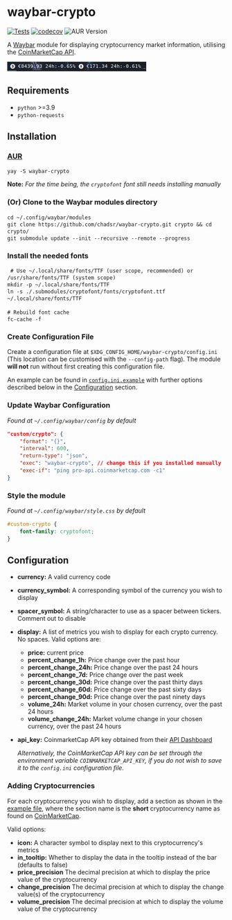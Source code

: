 # waybar-crypto

[![Tests](https://github.com/chadsr/waybar-crypto/actions/workflows/test.yml/badge.svg)](https://github.com/chadsr/waybar-crypto/actions/workflows/test.yml)
[![codecov](https://codecov.io/gh/chadsr/waybar-crypto/graph/badge.svg?token=DBLYX5C0ST)](https://codecov.io/gh/chadsr/waybar-crypto)
![AUR Version](https://img.shields.io/aur/version/waybar-crypto)

A [Waybar](https://github.com/Alexays/Waybar) module for displaying cryptocurrency market information, utilising the [CoinMarketCap API](https://coinmarketcap.com/api/documentation/v1/).

![Example Setup](https://raw.githubusercontent.com/chadsr/waybar-crypto/master/images/waybar_crypto.png)

## Requirements

- `python` >=3.9
- `python-requests`

## Installation

### [AUR](https://aur.archlinux.org/packages/waybar-crypto)

```shell
yay -S waybar-crypto
```

**Note:** *For the time being, the `cryptofont` font still needs installing manually*

### (Or) Clone to the Waybar modules directory

```shell
cd ~/.config/waybar/modules
git clone https://github.com/chadsr/waybar-crypto.git crypto && cd crypto/
git submodule update --init --recursive --remote --progress
```

### Install the needed fonts

```shell
 # Use ~/.local/share/fonts/TTF (user scope, recommended) or /usr/share/fonts/TTF (system scope)
mkdir -p ~/.local/share/fonts/TTF
ln -s ./.submodules/cryptofont/fonts/cryptofont.ttf ~/.local/share/fonts/TTF

# Rebuild font cache
fc-cache -f
```

### Create Configuration File

Create a configuration file at `$XDG_CONFIG_HOME/waybar-crypto/config.ini` (This location can be customised with the `--config-path` flag). The module **will not** run without first creating this configuration file.

An example can be found in [`config.ini.example`](./config.ini.example) with further options described below in the [Configuration](#configuration) section.


### Update Waybar Configuration

*Found at `~/.config/waybar/config` by default*

```json
"custom/crypto": {
    "format": "{}",
    "interval": 600,
    "return-type": "json",
    "exec": "waybar-crypto", // change this if you installed manually
    "exec-if": "ping pro-api.coinmarketcap.com -c1"
}
```

### Style the module

*Found at `~/.config/waybar/style.css` by default*

```css
#custom-crypto {
    font-family: cryptofont;
}
```

## Configuration

- **currency:** A valid currency code
- **currency_symbol:** A corresponding symbol of the currency you wish to display
- **spacer_symbol:** A string/character to use as a spacer between tickers. Comment out to disable
- **display:** A list of metrics you wish to display for each crypto currency. No spaces.
  Valid options are:
  - **price:** current price
  - **percent_change_1h:** Price change over the past hour
  - **percent_change_24h:** Price change over the past 24 hours
  - **percent_change_7d:** Price change over the past week
  - **percent_change_30d:** Price change over the past thirty days
  - **percent_change_60d:** Price change over the past sixty days
  - **percent_change_90d:** Price change over the past ninety days
  - **volume_24h:** Market volume in your chosen currency, over the past 24 hours
  - **volume_change_24h:** Market volume change in your chosen currency, over the past 24 hours
- **api_key:** CoinmarketCap API key obtained from their [API Dashboard](https://coinmarketcap.com/api)

  *Alternatively, the CoinMarketCap API key can be set through the environment variable `COINMARKETCAP_API_KEY`, if you do not wish to save it to the `config.ini` configuration file.*

### Adding Cryptocurrencies

For each cryptocurrency you wish to display, add a section as shown in the [example file](./config.ini.example), where the section name is the **short** cryptocurrency name as found on [CoinMarketCap](https://coinmarketcap.com/).

Valid options:

- **icon:** A character symbol to display next to this cryptocurrency's metrics
- **in_tooltip:** Whether to display the data in the tooltip instead of the bar (defaults to false)
- **price_precision** The decimal precision at which to display the price value of the cryptocurrency
- **change_precision** The decimal precision at which to display the change value(s) of the cryptocurrency
- **volume_precision** The decimal precision at which to display the volume value of the cryptocurrency
